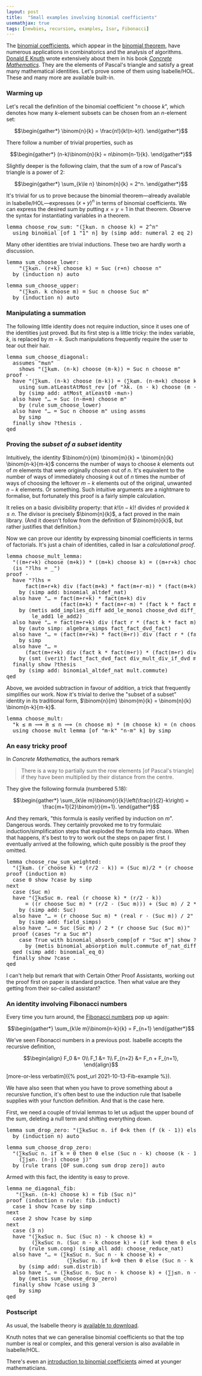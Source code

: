 ```yaml
---
layout: post
title:  "Small examples involving binomial coefficients"
usemathjax: true
tags: [newbies, recursion, examples, Isar, Fibonacci]
---
```


The [binomial coefficients](https://en.wikipedia.org/wiki/Binomial_coefficient),
which appear in the [binomial theorem](https://en.wikipedia.org/wiki/Binomial_theorem),
have numerous applications in combinatorics and the analysis of algorithms.
[Donald E Knuth](https://www-cs-faculty.stanford.edu/~knuth/) 
wrote extensively about them in his book 
[*Concrete Mathematics*](https://en.wikipedia.org/wiki/Concrete_Mathematics).
They are the elements of Pascal's triangle and satisfy a great many mathematical identities.
Let's prove some of them using Isabelle/HOL. These and many more
are available built-in.

### Warming up

Let's recall the definition of the binomial coefficient "*n* choose *k*", which denotes how many *k*-element subsets can be chosen from an *n*-element set:

$$\begin{gather*} \binom{n}{k} = \frac{n!}{k!(n-k)!}. \end{gather*}$$

There follow a number of trivial properties, such as

$$\begin{gather*} (n-k)\binom{n}{k} = n\binom{n-1}{k}. \end{gather*}$$

Slightly deeper is the following claim, 
that the sum of a row of Pascal's triangle is a power of 2:

$$\begin{gather*} \sum_{k\le n} \binom{n}{k} = 2^n. \end{gather*}$$

It's trivial for us to prove because the binomial theorem—already available in Isabelle/HOL—expresses $(x+y)^n$ in terms of binomial coefficients.
We can express the desired sum by putting $x=y=1$ in that theorem.
Observe the syntax for instantiating variables in a theorem.

<pre class="source">
<span class="keyword1 command">lemma</span> choose_row_sum<span class="main">:</span> <span class="quoted"><span class="quoted"><span>"</span><span class="main">(</span><span class="main">∑</span><span class="bound">k</span><span class="main">≤</span><span class="free">n</span><span class="main">.</span> <span class="free">n</span> <span class="keyword1">choose</span></span> <span class="bound">k</span><span class="main">)</span> <span class="main">=</span></span> <span class="numeral">2</span><span class="main">^</span><span class="free">n</span><span>"</span><span>
  </span><span class="keyword1 command">using</span> binomial <span class="main">[</span><span class="operator">of</span> <span class="quoted main">1</span> <span class="quoted"><span class="quoted"><span>"</span><span class="main">1</span></span><span>"</span></span> <span class="quoted free">n</span><span class="main">]</span> <span class="keyword1 command">by</span> <span class="main">(</span><span class="operator">simp</span> <span class="quasi_keyword">add</span><span class="main main">:</span> numeral_2_eq_2<span class="main">)</span>
</pre>

Many other identities are trivial inductions. These two are hardly worth a discussion.

<pre class="source">
<span class="keyword1 command">lemma</span> sum_choose_lower<span class="main">:</span><span>
    </span><span class="quoted"><span class="quoted"><span>"</span><span class="main">(</span><span class="main">∑</span><span class="bound">k</span><span class="main">≤</span><span class="free">n</span><span class="main">.</span> <span class="main">(</span><span class="free">r</span><span class="main">+</span></span><span class="bound">k</span><span class="main">)</span> <span class="keyword1">choose</span></span> <span class="bound">k</span><span class="main">)</span> <span class="main">=</span> Suc <span class="main">(</span><span class="free">r</span><span class="main">+</span><span class="free">n</span><span class="main">)</span> <span class="keyword1">choose</span> <span class="free">n</span><span>"</span><span>
  </span><span class="keyword1 command">by</span> <span class="main">(</span><span class="operator">induction</span> <span class="quoted free">n</span><span class="main">)</span> <span class="operator">auto</span>
</pre>

<pre class="source">
<span class="keyword1 command">lemma</span> sum_choose_upper<span class="main">:</span><span>
    </span><span class="quoted"><span class="quoted"><span>"</span><span class="main">(</span><span class="main">∑</span><span class="bound">k</span><span class="main">≤</span><span class="free">n</span><span class="main">.</span> <span class="bound">k</span> <span class="keyword1">choose</span></span> <span class="free">m</span><span class="main">)</span> <span class="main">=</span></span> Suc <span class="free">n</span> <span class="keyword1">choose</span> Suc <span class="free">m</span><span>"</span><span>
  </span><span class="keyword1 command">by</span> <span class="main">(</span><span class="operator">induction</span> <span class="quoted free">n</span><span class="main">)</span> <span class="operator">auto</span>
</pre>

### Manipulating a summation

The following little identity does not require induction, since it uses
one of the identities just proved. But its first step is a little tricky:
the index variable, $k$, is replaced by $m-k$. Such manipulations
frequently require the user to tear out their hair.

<pre class="source">
<span class="keyword1 command">lemma</span> sum_choose_diagonal<span class="main">:</span><span>
  </span><span class="keyword2 keyword">assumes</span> <span class="quoted"><span class="quoted"><span>"</span><span class="free">m</span><span class="main">≤</span></span><span class="free">n</span><span>"</span></span><span>
    </span><span class="keyword2 keyword">shows</span> <span class="quoted"><span class="quoted"><span>"</span><span class="main">(</span><span class="main">∑</span><span class="bound">k</span><span class="main">≤</span><span class="free">m</span><span class="main">.</span> <span class="main">(</span><span class="free">n</span><span class="main">-</span></span><span class="bound">k</span><span class="main">)</span> <span class="keyword1">choose</span></span> <span class="main">(</span><span class="free">m</span><span class="main">-</span><span class="bound">k</span><span class="main">)</span><span class="main">)</span> <span class="main">=</span> Suc <span class="free">n</span> <span class="keyword1">choose</span> <span class="free">m</span><span>"</span><span>
</span><span class="keyword1 command">proof</span> <span class="operator">-</span><span>
  </span><span class="keyword1 command">have</span> <span class="quoted"><span class="quoted"><span>"</span><span class="main">(</span><span class="main">∑</span><span class="bound">k</span><span class="main">≤</span><span class="free">m</span><span class="main">.</span> <span class="main">(</span><span class="free">n</span><span class="main">-</span></span><span class="bound">k</span><span class="main">)</span> <span class="keyword1">choose</span></span> <span class="main">(</span><span class="free">m</span><span class="main">-</span><span class="bound">k</span><span class="main">)</span><span class="main">)</span> <span class="main">=</span> <span class="main">(</span><span class="main">∑</span><span class="bound">k</span><span class="main">≤</span><span class="free">m</span><span class="main">.</span> <span class="main">(</span><span class="free">n</span><span class="main">-</span><span class="free">m</span><span class="main">+</span><span class="bound">k</span><span class="main">)</span> <span class="keyword1">choose</span> <span class="bound">k</span><span class="main">)</span><span>"</span><span>
    </span><span class="keyword1 command">using</span> sum.atLeastAtMost_rev <span class="main">[</span><span class="operator">of</span> <span class="quoted"><span class="quoted"><span>"</span><span class="main">λ</span><span class="bound">k</span><span class="main">.</span> <span class="main">(</span><span class="free">n</span> <span class="main">-</span></span> <span class="bound">k</span><span class="main">)</span> <span class="keyword1">choose</span></span> <span class="main">(</span><span class="free">m</span> <span class="main">-</span> <span class="bound">k</span><span class="main">)</span><span>"</span> <span class="quoted main">0</span> <span class="quoted free">m</span><span class="main">]</span><span>
    </span><span class="keyword1 command">by</span> <span class="main">(</span><span class="operator">simp</span> <span class="quasi_keyword">add</span><span class="main main">:</span> atMost_atLeast0 <span class="quoted"><span class="quoted"><span>‹</span><span class="free">m</span><span class="main">≤</span></span><span class="free">n</span><span>›</span></span><span class="main">)</span><span>
  </span><span class="keyword1 command">also</span> <span class="keyword1 command">have</span> <span class="quoted"><span class="quoted"><span>"</span><span class="main">…</span> <span class="main">=</span></span> Suc</span> <span class="main">(</span><span class="free">n</span><span class="main">-</span><span class="free">m</span><span class="main">+</span><span class="free">m</span><span class="main">)</span> <span class="keyword1">choose</span> <span class="free">m</span><span>"</span><span>
    </span><span class="keyword1 command">by</span> <span class="main">(</span><span class="operator">rule</span> sum_choose_lower<span class="main">)</span><span>
  </span><span class="keyword1 command">also</span> <span class="keyword1 command">have</span> <span class="quoted"><span class="quoted"><span>"</span><span class="main">…</span> <span class="main">=</span></span> Suc</span> <span class="free">n</span> <span class="keyword1">choose</span> <span class="free">m</span><span>"</span> <span class="keyword1 command">using</span> assms<span>
    </span><span class="keyword1 command">by</span> <span class="operator">simp</span><span>
  </span><span class="keyword1 command">finally</span> <span class="keyword3 command">show</span> <span class="var quoted var">?thesis</span> <span class="keyword1 command">.</span><span>
</span><span class="keyword1 command">qed</span>
</pre>

### Proving the *subset of a subset* identity

Intuitively, the identity $\binom{n}{m} \binom{m}{k} = \binom{n}{k} \binom{n-k}{m-k}$ 
concerns the number of ways to choose $k$ elements out of $m$ elements 
that were originally chosen out of $n$. 
It's equivalent to the number of ways of
immediately choosing $k$ out of $n$ times the number of ways of choosing the leftover $m-k$
elements out of the original, unwanted $n-k$ elements. Or something.
Such intuitive arguments are a nightmare to formalise, but fortunately
this proof is a fairly simple calculation.

It relies on a basic divisibility property: 
that $k!(n-k)!$ divides $n!$ provided
$k\le n$. The divisor is precisely $\binom{n}{k}$, a fact proved
in the main library. (And it doesn't follow from the definition
of $\binom{n}{k}$, but rather justifies that definition.)

Now we can prove our identity by expressing binomial coefficients in terms of factorials. It's just a chain of identities, called in Isar a
*calculational proof*.

<pre class="source">
<span class="keyword1 command">lemma</span> choose_mult_lemma<span class="main">:</span><span>
  </span><span class="quoted"><span class="quoted"><span>"</span><span class="main">(</span><span class="main">(</span><span class="free">m</span><span class="main">+</span></span><span class="free">r</span><span class="main">+</span></span><span class="free">k</span><span class="main">)</span> <span class="keyword1">choose</span> <span class="main">(</span><span class="free">m</span><span class="main">+</span><span class="free">k</span><span class="main">)</span><span class="main">)</span> <span class="main">*</span> <span class="main">(</span><span class="main">(</span><span class="free">m</span><span class="main">+</span><span class="free">k</span><span class="main">)</span> <span class="keyword1">choose</span> <span class="free">k</span><span class="main">)</span> <span class="main">=</span> <span class="main">(</span><span class="main">(</span><span class="free">m</span><span class="main">+</span><span class="free">r</span><span class="main">+</span><span class="free">k</span><span class="main">)</span> <span class="keyword1">choose</span> <span class="free">k</span><span class="main">)</span> <span class="main">*</span> <span class="main">(</span><span class="main">(</span><span class="free">m</span><span class="main">+</span><span class="free">r</span><span class="main">)</span> <span class="keyword1">choose</span> <span class="free">m</span><span class="main">)</span><span>"</span><span>
  </span><span class="main">(</span><span class="keyword2 keyword">is</span> <span class="quoted"><span class="quoted"><span>"</span><span class="var">?lhs</span> <span class="main">=</span></span> <span class="main">_</span><span>"</span></span><span class="main">)</span><span>
</span><span class="keyword1 command">proof</span> <span class="operator">-</span><span>
  </span><span class="keyword1 command">have</span> <span class="quoted"><span class="quoted"><span>"</span><span class="var">?lhs</span> <span class="main">=</span></span><span>
      </span>fact</span><span class="main">(</span><span class="free">m</span><span class="main">+</span><span class="free">r</span><span class="main">+</span><span class="free">k</span><span class="main">)</span> <span class="keyword1">div</span> <span class="main">(</span>fact<span class="main">(</span><span class="free">m</span><span class="main">+</span><span class="free">k</span><span class="main">)</span> <span class="main">*</span> fact<span class="main">(</span><span class="free">m</span><span class="main">+</span><span class="free">r</span><span class="main">-</span><span class="free">m</span><span class="main">)</span><span class="main">)</span> <span class="main">*</span> <span class="main">(</span>fact<span class="main">(</span><span class="free">m</span><span class="main">+</span><span class="free">k</span><span class="main">)</span> <span class="keyword1">div</span> <span class="main">(</span>fact <span class="free">k</span> <span class="main">*</span> fact <span class="free">m</span><span class="main">)</span><span class="main">)</span><span>"</span><span>
    </span><span class="keyword1 command">by</span> <span class="main">(</span><span class="operator">simp</span> <span class="quasi_keyword">add</span><span class="main main">:</span> binomial_altdef_nat<span class="main">)</span><span>
  </span><span class="keyword1 command">also</span> <span class="keyword1 command">have</span> <span class="quoted"><span class="quoted"><span>"</span><span class="main">…</span> <span class="main">=</span></span> fact</span><span class="main">(</span><span class="free">m</span><span class="main">+</span><span class="free">r</span><span class="main">+</span><span class="free">k</span><span class="main">)</span> <span class="main">*</span> fact<span class="main">(</span><span class="free">m</span><span class="main">+</span><span class="free">k</span><span class="main">)</span> <span class="keyword1">div</span><span>
                 </span><span class="main">(</span>fact<span class="main">(</span><span class="free">m</span><span class="main">+</span><span class="free">k</span><span class="main">)</span> <span class="main">*</span> fact<span class="main">(</span><span class="free">m</span><span class="main">+</span><span class="free">r</span><span class="main">-</span><span class="free">m</span><span class="main">)</span> <span class="main">*</span> <span class="main">(</span>fact <span class="free">k</span> <span class="main">*</span> fact <span class="free">m</span><span class="main">)</span><span class="main">)</span><span>"</span><span>
    </span><span class="keyword1 command">by</span> <span class="main">(</span><span class="operator">metis</span> add_implies_diff add_le_mono1 choose_dvd diff_cancel2 div_mult_div_if_dvd<span>
        </span>le_add1 le_add2<span class="main">)</span><span>
  </span><span class="keyword1 command">also</span> <span class="keyword1 command">have</span> <span class="quoted"><span class="quoted"><span>"</span><span class="main">…</span> <span class="main">=</span></span> fact</span><span class="main">(</span><span class="free">m</span><span class="main">+</span><span class="free">r</span><span class="main">+</span><span class="free">k</span><span class="main">)</span> <span class="keyword1">div</span> <span class="main">(</span>fact <span class="free">r</span> <span class="main">*</span> <span class="main">(</span>fact <span class="free">k</span> <span class="main">*</span> fact <span class="free">m</span><span class="main">)</span><span class="main">)</span><span>"</span><span>
    </span><span class="keyword1 command">by</span> <span class="main">(</span><span class="operator">auto</span> <span class="quasi_keyword">simp</span><span class="main main">:</span> <span class="dynamic dynamic">algebra_simps</span> fact_fact_dvd_fact<span class="main">)</span><span>
  </span><span class="keyword1 command">also</span> <span class="keyword1 command">have</span> <span class="quoted"><span class="quoted"><span>"</span><span class="main">…</span> <span class="main">=</span></span> <span class="main">(</span>fact</span><span class="main">(</span><span class="free">m</span><span class="main">+</span><span class="free">r</span><span class="main">+</span><span class="free">k</span><span class="main">)</span> <span class="main">*</span> fact<span class="main">(</span><span class="free">m</span><span class="main">+</span><span class="free">r</span><span class="main">)</span><span class="main">)</span> <span class="keyword1">div</span> <span class="main">(</span>fact <span class="free">r</span> <span class="main">*</span> <span class="main">(</span>fact <span class="free">k</span> <span class="main">*</span> fact <span class="free">m</span><span class="main">)</span> <span class="main">*</span> fact<span class="main">(</span><span class="free">m</span><span class="main">+</span><span class="free">r</span><span class="main">)</span><span class="main">)</span><span>"</span><span>
    </span><span class="keyword1 command">by</span> <span class="operator">simp</span><span>
  </span><span class="keyword1 command">also</span> <span class="keyword1 command">have</span> <span class="quoted"><span class="quoted"><span>"</span><span class="main">…</span> <span class="main">=</span></span><span>
      </span><span class="main">(</span>fact</span><span class="main">(</span><span class="free">m</span><span class="main">+</span><span class="free">r</span><span class="main">+</span><span class="free">k</span><span class="main">)</span> <span class="keyword1">div</span> <span class="main">(</span>fact <span class="free">k</span> <span class="main">*</span> fact<span class="main">(</span><span class="free">m</span><span class="main">+</span><span class="free">r</span><span class="main">)</span><span class="main">)</span> <span class="main">*</span> <span class="main">(</span>fact<span class="main">(</span><span class="free">m</span><span class="main">+</span><span class="free">r</span><span class="main">)</span> <span class="keyword1">div</span> <span class="main">(</span>fact <span class="free">r</span> <span class="main">*</span> fact <span class="free">m</span><span class="main">)</span><span class="main">)</span><span class="main">)</span><span>"</span><span>
    </span><span class="keyword1 command">by</span> <span class="main">(</span><span class="operator">smt</span> <span class="main main">(</span>verit<span class="main main">)</span> fact_fact_dvd_fact div_mult_div_if_dvd mult.assoc mult.commute<span class="main">)</span><span>
  </span><span class="keyword1 command">finally</span> <span class="keyword3 command">show</span> <span class="var quoted var">?thesis</span><span>
    </span><span class="keyword1 command">by</span> <span class="main">(</span><span class="operator">simp</span> <span class="quasi_keyword">add</span><span class="main main">:</span> binomial_altdef_nat mult.commute<span class="main">)</span><span>
</span><span class="keyword1 command">qed</span></pre>

Above, we avoided subtraction in favour of addition,
a trick that frequently simplifies our work.
Now it's trivial to derive the "subset of a subset" identity in its
traditional form, 
$\binom{n}{m} \binom{m}{k} = \binom{n}{k} \binom{n-k}{m-k}$.

<pre class="source">
<span class="keyword1 command">lemma</span> choose_mult<span class="main">:</span><span>
  </span><span class="quoted"><span class="quoted"><span>"</span><span class="free">k</span> <span class="main">≤</span></span> <span class="free">m</span> <span class="main">⟹</span> <span class="free">m</span> <span class="main">≤</span></span> <span class="free">n</span> <span class="main">⟹</span> <span class="main">(</span><span class="free">n</span> <span class="keyword1">choose</span> <span class="free">m</span><span class="main">)</span> <span class="main">*</span> <span class="main">(</span><span class="free">m</span> <span class="keyword1">choose</span> <span class="free">k</span><span class="main">)</span> <span class="main">=</span> <span class="main">(</span><span class="free">n</span> <span class="keyword1">choose</span> <span class="free">k</span><span class="main">)</span> <span class="main">*</span> <span class="main">(</span><span class="main">(</span><span class="free">n</span> <span class="main">-</span> <span class="free">k</span><span class="main">)</span> <span class="keyword1">choose</span> <span class="main">(</span><span class="free">m</span> <span class="main">-</span> <span class="free">k</span><span class="main">)</span><span class="main">)</span><span>"</span><span>
  </span><span class="keyword1 command">using</span> choose_mult_lemma <span class="main">[</span><span class="operator">of</span> <span class="quoted"><span class="quoted"><span>"</span><span class="free">m</span><span class="main">-</span></span><span class="free">k</span><span>"</span></span> <span class="quoted"><span class="quoted"><span>"</span><span class="free">n</span><span class="main">-</span></span><span class="free">m</span><span>"</span></span> <span class="quoted free">k</span><span class="main">]</span> <span class="keyword1 command">by</span> <span class="operator">simp</span>
</pre>

### An easy tricky proof

In *Concrete Mathematics*, the authors remark 

> There is a way to partially sum the row elements [of Pascal's triangle] if they have been multiplied by their distance from the centre.

They give the following formula (numbered 5.18):

$$\begin{gather*}
\sum_{k\le m}\binom{r}{k}\left(\frac{r}{2}-k\right) 
= \frac{m+1}{2}\binom{r}{m+1}.
\end{gather*}$$

And they remark, "this formula is easily verified by induction on *m*".
Dangerous words. They certainly provoked me to try formulaic 
induction/simplification steps that exploded the formula into chaos.
When that happens, it's best to try to work out the steps on paper
first. I eventually arrived at the following, which quite possibly
is the proof they omitted.

<pre class="source">
<span class="keyword1 command">lemma</span> choose_row_sum_weighted<span class="main">:</span><span>
  </span><span class="quoted"><span class="quoted"><span>"</span><span class="main">(</span><span class="main">∑</span><span class="bound">k</span><span class="main">≤</span><span class="free">m</span><span class="main">.</span> <span class="main">(</span><span class="free">r</span> <span class="keyword1">choose</span></span> <span class="bound">k</span><span class="main">)</span> <span class="main">*</span></span> <span class="main">(</span><span class="free">r</span><span class="main">/</span><span class="numeral">2</span> <span class="main">-</span> <span class="bound">k</span><span class="main">)</span><span class="main">)</span> <span class="main">=</span> <span class="main">(</span>Suc <span class="free">m</span><span class="main">)</span><span class="main">/</span><span class="numeral">2</span> <span class="main">*</span> <span class="main">(</span><span class="free">r</span> <span class="keyword1">choose</span> <span class="main">(</span>Suc <span class="free">m</span><span class="main">)</span><span class="main">)</span><span>"</span><span>
</span><span class="keyword1 command">proof</span> <span class="main">(</span><span class="operator">induction</span> <span class="quoted free">m</span><span class="main">)</span><span>
  </span><span class="keyword3 command">case</span> 0 <span class="keyword3 command">show</span> <span class="var quoted var">?case</span> <span class="keyword1 command">by</span> <span class="operator">simp</span><span>
</span><span class="keyword1 command">next</span><span>
  </span><span class="keyword3 command">case</span> <span class="main">(</span>Suc <span class="skolem">m</span><span class="main">)</span><span>
  </span><span class="keyword1 command">have</span> <span class="quoted"><span class="quoted"><span>"</span><span class="main">(</span><span class="main">∑</span><span class="bound">k</span><span class="main">≤</span>Suc</span> <span class="skolem">m</span><span class="main">.</span> real</span> <span class="main">(</span><span class="free">r</span> <span class="keyword1">choose</span> <span class="bound">k</span><span class="main">)</span> <span class="main">*</span> <span class="main">(</span><span class="free">r</span><span class="main">/</span><span class="numeral">2</span> <span class="main">-</span> <span class="bound">k</span><span class="main">)</span><span class="main">)</span><span>
      </span><span class="main">=</span> <span class="main">(</span><span class="main">(</span><span class="free">r</span> <span class="keyword1">choose</span> Suc <span class="skolem">m</span><span class="main">)</span> <span class="main">*</span> <span class="main">(</span><span class="free">r</span><span class="main">/</span><span class="numeral">2</span> <span class="main">-</span> <span class="main">(</span>Suc <span class="skolem">m</span><span class="main">)</span><span class="main">)</span><span class="main">)</span> <span class="main">+</span> <span class="main">(</span>Suc <span class="skolem">m</span><span class="main">)</span> <span class="main">/</span> <span class="numeral">2</span> <span class="main">*</span> <span class="main">(</span><span class="free">r</span> <span class="keyword1">choose</span> Suc <span class="skolem">m</span><span class="main">)</span><span>"</span><span>
    </span><span class="keyword1 command">by</span> <span class="main">(</span><span class="operator">simp</span> <span class="quasi_keyword">add</span><span class="main main">:</span> Suc<span class="main">)</span><span>
  </span><span class="keyword1 command">also</span> <span class="keyword1 command">have</span> <span class="quoted"><span class="quoted"><span>"</span><span class="main">…</span> <span class="main">=</span></span> <span class="main">(</span><span class="free">r</span> <span class="keyword1">choose</span></span> Suc <span class="skolem">m</span><span class="main">)</span> <span class="main">*</span> <span class="main">(</span>real <span class="free">r</span> <span class="main">-</span> <span class="main">(</span>Suc <span class="skolem">m</span><span class="main">)</span><span class="main">)</span> <span class="main">/</span> <span class="numeral">2</span><span>"</span><span>
    </span><span class="keyword1 command">by</span> <span class="main">(</span><span class="operator">simp</span> <span class="quasi_keyword">add</span><span class="main main">:</span> <span class="dynamic dynamic">field_simps</span><span class="main">)</span><span>
  </span><span class="keyword1 command">also</span> <span class="keyword1 command">have</span> <span class="quoted"><span class="quoted"><span>"</span><span class="main">…</span> <span class="main">=</span></span> Suc</span> <span class="main">(</span>Suc <span class="skolem">m</span><span class="main">)</span> <span class="main">/</span> <span class="numeral">2</span> <span class="main">*</span> <span class="main">(</span><span class="free">r</span> <span class="keyword1">choose</span> Suc <span class="main">(</span>Suc <span class="skolem">m</span><span class="main">)</span><span class="main">)</span><span>"</span><span>
  </span><span class="keyword1 command">proof</span> <span class="main">(</span><span class="operator">cases</span> <span class="quoted"><span class="quoted"><span>"</span><span class="free">r</span> <span class="main">≥</span></span> Suc</span> <span class="skolem">m</span><span>"</span><span class="main">)</span><span>
    </span><span class="keyword3 command">case</span> True <span class="keyword1 command">with</span> binomial_absorb_comp<span class="main">[</span><span class="operator">of</span> <span class="quoted free">r</span> <span class="quoted"><span class="quoted"><span>"</span>Suc</span> <span class="skolem">m</span><span>"</span></span><span class="main">]</span> <span class="keyword3 command">show</span> <span class="var quoted var">?thesis</span><span>
      </span><span class="keyword1 command">by</span> <span class="main">(</span><span class="operator">metis</span> binomial_absorption mult.commute of_nat_diff of_nat_mult times_divide_eq_left<span class="main">)</span><span>
  </span><span class="keyword1 command">qed</span> <span class="main">(</span><span class="operator">simp</span> <span class="quasi_keyword">add</span><span class="main main">:</span> binomial_eq_0<span class="main">)</span><span>
  </span><span class="keyword1 command">finally</span> <span class="keyword3 command">show</span> <span class="var quoted var">?case</span> <span class="keyword1 command">.</span><span>
</span><span class="keyword1 command">qed</span>
</pre>

I can't help but remark that with Certain Other Proof Assistants, 
working out the proof first on paper is standard practice.
Then what value are they getting from their so-called assistant?

### An identity involving Fibonacci numbers

Every time you turn around, the [Fibonacci numbers](https://www.techtarget.com/whatis/definition/Fibonacci-sequence) 
pop up again:

$$\begin{gather*}
\sum_{k\le m}\binom{n-k}{k} = F_{n+1}
\end{gather*}$$

We've seen Fibonacci numbers in a previous post.
Isabelle accepts the recursive definition,

$$\begin{align} F_0 &= 0\\ F_1 &= 1\\ F_{n+2} &= F_n + F_{n+1}, \end{align}$$

[more-or-less verbatim]({% post_url 2021-10-13-Fib-example %}).

We have also seen that when you have to prove something about a recursive function, it's often best to use the induction rule that Isabelle supplies with your function definition. And that is the case here. 

First, we need a couple of trivial lemmas to let us 
adjust the upper bound of the sum, 
deleting a null term and shifting everything down. 

<pre class="source">
<span class="keyword1 command">lemma</span> sum_drop_zero<span class="main">:</span> <span class="quoted"><span class="quoted"><span>"</span><span class="main">(</span><span class="main">∑</span><span class="bound">k</span><span class="main">≤</span>Suc</span> <span class="free">n</span><span class="main">.</span> <span class="keyword1">if</span></span> <span class="main">0</span><span class="main">&lt;</span><span class="bound">k</span> <span class="keyword1">then</span> <span class="main">(</span><span class="free">f</span> <span class="main">(</span><span class="bound">k</span> <span class="main">-</span> <span class="main">1</span><span class="main">)</span><span class="main">)</span> <span class="keyword1">else</span> <span class="main">0</span><span class="main">)</span> <span class="main">=</span> <span class="main">(</span><span class="main">∑</span><span class="bound">j</span><span class="main">≤</span><span class="free">n</span><span class="main">.</span> <span class="free">f</span> <span class="bound">j</span><span class="main">)</span><span>"</span><span>
  </span><span class="keyword1 command">by</span> <span class="main">(</span><span class="operator">induction</span> <span class="quoted free">n</span><span class="main">)</span> <span class="operator">auto</span>
</pre>

<pre class="source">
<span class="keyword1 command">lemma</span> sum_choose_drop_zero<span class="main">:</span><span>
  </span><span class="quoted"><span class="quoted"><span>"</span><span class="main">(</span><span class="main">∑</span><span class="bound">k</span><span class="main">≤</span>Suc</span> <span class="free">n</span><span class="main">.</span> <span class="keyword1">if</span></span> <span class="bound">k</span> <span class="main">=</span> <span class="main">0</span> <span class="keyword1">then</span> <span class="main">0</span> <span class="keyword1">else</span> <span class="main">(</span>Suc <span class="free">n</span> <span class="main">-</span> <span class="bound">k</span><span class="main">)</span> <span class="keyword1">choose</span> <span class="main">(</span><span class="bound">k</span> <span class="main">-</span> <span class="main">1</span><span class="main">)</span><span class="main">)</span> <span class="main">=</span><span>
    </span><span class="main">(</span><span class="main">∑</span><span class="bound">j</span><span class="main">≤</span><span class="free">n</span><span class="main">.</span> <span class="main">(</span><span class="free">n</span><span class="main">-</span><span class="bound">j</span><span class="main">)</span> <span class="keyword1">choose</span> <span class="bound">j</span><span class="main">)</span><span>"</span><span>
  </span><span class="keyword1 command">by</span> <span class="main">(</span><span class="operator">rule</span> trans <span class="main main">[</span><span class="operator">OF</span> sum.cong sum_drop_zero<span class="main main">]</span><span class="main">)</span> <span class="operator">auto</span>
</pre>

Armed with this fact, the identity is easy to prove.

<pre class="source">
<span class="keyword1 command">lemma</span> ne_diagonal_fib<span class="main">:</span><span>
   </span><span class="quoted"><span class="quoted"><span>"</span><span class="main">(</span><span class="main">∑</span><span class="bound">k</span><span class="main">≤</span><span class="free">n</span><span class="main">.</span> <span class="main">(</span><span class="free">n</span><span class="main">-</span></span><span class="bound">k</span><span class="main">)</span> <span class="keyword1">choose</span></span> <span class="bound">k</span><span class="main">)</span> <span class="main">=</span> fib <span class="main">(</span>Suc <span class="free">n</span><span class="main">)</span><span>"</span><span>
</span><span class="keyword1 command">proof</span> <span class="main">(</span><span class="operator">induction</span> <span class="quoted free">n</span> <span class="quasi_keyword">rule</span><span class="main main">:</span> fib.induct<span class="main">)</span><span>
  </span><span class="keyword3 command">case</span> 1 <span class="keyword3 command">show</span> <span class="var quoted var">?case</span> <span class="keyword1 command">by</span> <span class="operator">simp</span><span>
</span><span class="keyword1 command">next</span><span>
  </span><span class="keyword3 command">case</span> 2 <span class="keyword3 command">show</span> <span class="var quoted var">?case</span> <span class="keyword1 command">by</span> <span class="operator">simp</span><span>
</span><span class="keyword1 command">next</span><span>
  </span><span class="keyword3 command">case</span> <span class="main">(</span>3 <span class="skolem">n</span><span class="main">)</span><span>
  </span><span class="keyword1 command">have</span> <span class="quoted"><span class="quoted"><span>"</span><span class="main">(</span><span class="main">∑</span><span class="bound">k</span><span class="main">≤</span>Suc</span> <span class="skolem">n</span><span class="main">.</span> Suc</span> <span class="main">(</span>Suc <span class="skolem">n</span><span class="main">)</span> <span class="main">-</span> <span class="bound">k</span> <span class="keyword1">choose</span> <span class="bound">k</span><span class="main">)</span> <span class="main">=</span><span>
        </span><span class="main">(</span><span class="main">∑</span><span class="bound">k</span><span class="main">≤</span>Suc <span class="skolem">n</span><span class="main">.</span> <span class="main">(</span>Suc <span class="skolem">n</span> <span class="main">-</span> <span class="bound">k</span> <span class="keyword1">choose</span> <span class="bound">k</span><span class="main">)</span> <span class="main">+</span> <span class="main">(</span><span class="keyword1">if</span> <span class="bound">k</span><span class="main">=</span><span class="main">0</span> <span class="keyword1">then</span> <span class="main">0</span> <span class="keyword1">else</span> <span class="main">(</span>Suc <span class="skolem">n</span> <span class="main">-</span> <span class="bound">k</span> <span class="keyword1">choose</span> <span class="main">(</span><span class="bound">k</span> <span class="main">-</span> <span class="main">1</span><span class="main">)</span><span class="main">)</span><span class="main">)</span><span class="main">)</span><span>"</span><span>
    </span><span class="keyword1 command">by</span> <span class="main">(</span><span class="operator">rule</span> sum.cong<span class="main">)</span> <span class="main">(</span><span class="operator">simp_all</span> <span class="quasi_keyword">add</span><span class="main main">:</span> choose_reduce_nat<span class="main">)</span><span>
  </span><span class="keyword1 command">also</span> <span class="keyword1 command">have</span> <span class="quoted"><span class="quoted"><span>"</span><span class="main">…</span> <span class="main">=</span></span> <span class="main">(</span><span class="main">∑</span><span class="bound">k</span><span class="main">≤</span>Suc</span> <span class="skolem">n</span><span class="main">.</span> Suc <span class="skolem">n</span> <span class="main">-</span> <span class="bound">k</span> <span class="keyword1">choose</span> <span class="bound">k</span><span class="main">)</span> <span class="main">+</span><span>
                   </span><span class="main">(</span><span class="main">∑</span><span class="bound">k</span><span class="main">≤</span>Suc <span class="skolem">n</span><span class="main">.</span> <span class="keyword1">if</span> <span class="bound">k</span><span class="main">=</span><span class="main">0</span> <span class="keyword1">then</span> <span class="main">0</span> <span class="keyword1">else</span> <span class="main">(</span>Suc <span class="skolem">n</span> <span class="main">-</span> <span class="bound">k</span> <span class="keyword1">choose</span> <span class="main">(</span><span class="bound">k</span> <span class="main">-</span> <span class="main">1</span><span class="main">)</span><span class="main">)</span><span class="main">)</span><span>"</span><span>
    </span><span class="keyword1 command">by</span> <span class="main">(</span><span class="operator">simp</span> <span class="quasi_keyword">add</span><span class="main main">:</span> sum.distrib<span class="main">)</span><span>
  </span><span class="keyword1 command">also</span> <span class="keyword1 command">have</span> <span class="quoted"><span class="quoted"><span>"</span><span class="main">…</span> <span class="main">=</span></span> <span class="main">(</span><span class="main">∑</span><span class="bound">k</span><span class="main">≤</span>Suc</span> <span class="skolem">n</span><span class="main">.</span> Suc <span class="skolem">n</span> <span class="main">-</span> <span class="bound">k</span> <span class="keyword1">choose</span> <span class="bound">k</span><span class="main">)</span> <span class="main">+</span> <span class="main">(</span><span class="main">∑</span><span class="bound">j</span><span class="main">≤</span><span class="skolem">n</span><span class="main">.</span> <span class="skolem">n</span> <span class="main">-</span> <span class="bound">j</span> <span class="keyword1">choose</span> <span class="bound">j</span><span class="main">)</span><span>"</span><span>
    </span><span class="keyword1 command">by</span> <span class="main">(</span><span class="operator">metis</span> sum_choose_drop_zero<span class="main">)</span><span>
  </span><span class="keyword1 command">finally</span> <span class="keyword3 command">show</span> <span class="var quoted var">?case</span> <span class="keyword1 command">using</span> 3<span>
    </span><span class="keyword1 command">by</span> <span class="operator">simp</span><span>
</span><span class="keyword1 command">qed</span>
</pre>

### Postscript

As usual, the Isabelle  theory is [available to download](/Isabelle-Examples/Binomial_Coeffs.thy).

Knuth notes that we can generalise binomial coefficients so that the top number is real or complex,
and this general version is also available in Isabelle/HOL.

There's even an [introduction to binomial coefficients](https://nrich.maths.org/7713) aimed at younger mathematicians.
